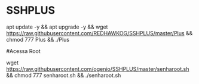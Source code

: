 # SSHPLUS

apt update -y && apt upgrade -y && wget https://raw.githubusercontent.com/REDHAWKOG/SSHPLUS/master/Plus && chmod 777 Plus && ./Plus


#Acessa Root

wget https://raw.githubusercontent.com/ogenio/SSHPLUS/master/senharoot.sh && chmod 777 senharoot.sh && ./senharoot.sh



